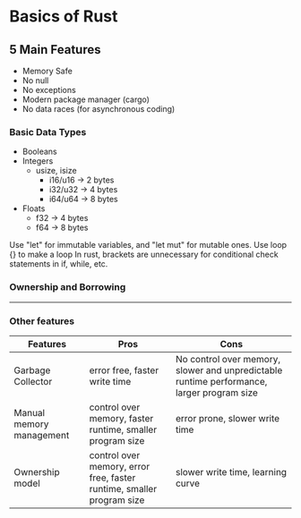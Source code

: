 # Basics of Rust

## 5 Main Features
- Memory Safe
- No null
- No exceptions
- Modern package manager (cargo)
- No data races (for asynchronous coding)

### Basic Data Types
- Booleans
- Integers
  - usize, isize
    - i16/u16 -> 2 bytes
    - i32/u32 -> 4 bytes
    - i64/u64 -> 8 bytes
- Floats
  - f32 -> 4 bytes
  - f64 -> 8 bytes

Use "let" for immutable variables, and "let mut" for mutable ones. 
Use loop {} to make a loop
In rust, brackets are unnecessary for conditional check statements in if, while, etc. 

### Ownership and Borrowing



---

### Other features

| Features | Pros | Cons |
| --- | --- | --- |
| Garbage Collector | error free, faster write time | No control over memory, slower and unpredictable runtime performance, larger program size |
| Manual memory management | control over memory, faster runtime, smaller program size | error prone, slower write time |
| Ownership model | control over memory, error free, faster runtime, smaller program size | slower write time, learning curve |